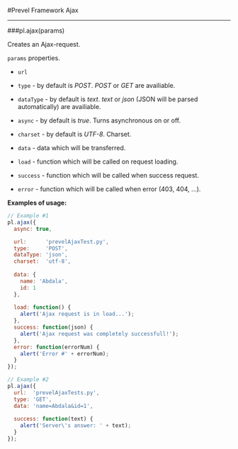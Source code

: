 #Prevel Framework Ajax

---

###pl.ajax(params)

Creates an Ajax-request.

`params` properties.

* `url`

* `type` - by default is _POST_. _POST_ or _GET_ are availiable.

* `dataType` - by default is _text_. _text_ or _json_ (JSON will be parsed automatically) are availiable.

* `async` - by default is _true_. Turns asynchronous on or off.

* `charset` - by default is _UTF-8_. Charset.

* `data` - data which will be transferred.

* `load` - function which will be called on request loading.

* `success` - function which will be called when success request.

* `error` - function which will be called when error (403, 404, ...).

__Examples of usage:__

  ```javascript 
  // Example #1
  pl.ajax({
    async: true,

    url:      'prevelAjaxTest.py',
    type:     'POST',
    dataType: 'json',
    charset:  'utf-8',
    
    data: {
      name: 'Abdala',
      id: 1
    },
    
    load: function() {
      alert('Ajax request is in load...');
    },
    success: function(json) {
      alert('Ajax request was completely successfull!');
    },
    error: function(errorNum) {
      alert('Error #' + errorNum);
    }
  });
  
  // Example #2 
  pl.ajax({
    url:  'prevelAjaxTests.py',
    type: 'GET',
    data: 'name=Abdala&id=1',
    
    success: function(text) {
      alert('Server\'s answer: ' + text);
    }
  });
  ```